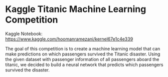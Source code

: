 # Kaggle Titanic Machine Learning Competition
Kaggle Notebook: https://www.kaggle.com/hoomanramezani/kernel67e1c4e339


The goal of this competition is to create a machine learning model that can make predictions on which passengers survived the Titanic disaster. Using the given dataset with passenger information of all passengers aboard the titanic, we decided to build a neural network that predicts which passengers survived the disaster. 
